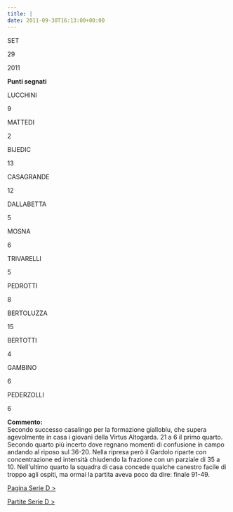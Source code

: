 ```yaml
---
title: |
date: 2011-09-30T16:13:00+00:00
---
```

SET

29

2011

**Punti segnati**

LUCCHINI

9

MATTEDI

2

BIJEDIC

13

CASAGRANDE

12

DALLABETTA

5

MOSNA

6

TRIVARELLI

5

PEDROTTI

8

BERTOLUZZA

15

BERTOTTI

4

GAMBINO

6

PEDERZOLLI

6

**Commento:**  
Secondo successo casalingo per la formazione gialloblu, che supera agevolmente in casa i giovani della Virtus Altogarda. 21 a 6 il primo quarto. Secondo quarto più incerto dove regnano momenti di confusione in campo andando al riposo sul 36-20. Nella ripresa però il Gardolo riparte con concentrazione ed intensità chiudendo la frazione con un parziale di 35 a 10. Nell'ultimo quarto la squadra di casa concede qualche canestro facile di troppo agli ospiti, ma ormai la partita aveva poco da dire: finale 91-49.

[Pagina Serie D >](http://www.basketgardolo.it/serie-d)

[Partite Serie D >](http://www.basketgardolo.it/?tag=serie-d&cat=11)